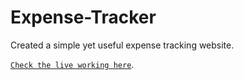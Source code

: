 # Expense-Tracker
Created a simple yet useful expense tracking website.

[```Check the live working here```](https://ankushdas178.github.io/Expense-Tracker/).
